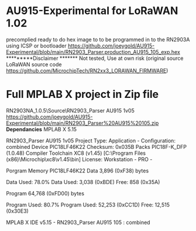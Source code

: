 # AU915-Experimental  for LoRaWAN  1.02
precomplied ready to do hex image to to be programmed in to the RN2903A  using  ICSP or bootloader
https://github.com/joeygold/AU915-Experimental/blob/main/RN2903_Parser.production_AU915_105_exp.hex
*********Disclaimer *******
Not tested,  Use at own risk
(original source LoRaWAN source code https://github.com/MicrochipTech/RN2xx3_LORAWAN_FIRMWARE)

Full MPLAB X project   in Zip file
=======================
RN2903NA_1.0.5\Source\RN2903_Parser AU915 1v05    
https://github.com/joeygold/AU915-Experimental/blob/main/RN2903_Parser%20AU915%20105.zip
**Dependancies**
MPLAB X  5.15

RN2903_Parser  AU915 1v05
Project Type: Application - Configuration: combined
Device PIC18LF46K22
 Checksum: 0x035B
Packs PIC18F-K_DFP (1.0.48)
Compiler Toolchain
XC8 (v1.45) [C:\Program Files (x86)\Microchip\xc8\v1.45\bin]
License: Workstation - PRO - 

Porgram Memory   PIC18LF46K22
Data 3,896 (0xF38) bytes 

Data Used: 78.0%
Data Used: 3,038 (0xBDE) Free: 858 (0x35A)

Program 64,768 (0xFD00) bytes 

Program Used: 80.7%
Program Used: 52,253 (0xCC1D) Free: 12,515 (0x30E3)

MPLAB X IDE v5.15 - RN2903_Parser  AU915  105 : combined
 


